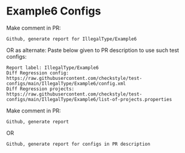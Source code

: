 # Example6 Configs
Make comment in PR:
```
Github, generate report for IllegalType/Example6
```
OR as alternate:
Paste below given to PR description to use such test configs:
```
Report label: IllegalType/Example6
Diff Regression config: https://raw.githubusercontent.com/checkstyle/test-configs/main/IllegalType/Example6/config.xml
Diff Regression projects: https://raw.githubusercontent.com/checkstyle/test-configs/main/IllegalType/Example6/list-of-projects.properties
```
Make comment in PR:
```
Github, generate report
```
OR
```
Github, generate report for configs in PR description
```
